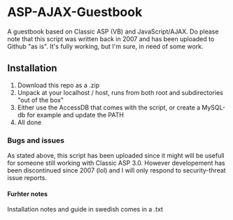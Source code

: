 ASP-AJAX-Guestbook
==================

A guestbook based on Classic ASP (VB) and JavaScript/AJAX. Do please note that this script was written back in 2007 and has been uploaded to Github "as is". It's fully working, but I'm sure, in need of some work.

## Installation

1. Download this repo as a .zip
2. Unpack at your localhost / host, runs from both root and subdirectories "out of the box"
3. Either use the AccessDB that comes with the script, or create a MySQL-db for example and update the PATH
4. All done

### Bugs and issues

As stated above, this script has been uploaded since it might will be usefull for someone still working with Classic ASP 3.0. However developement has been discontinued since 2007 (lol) and I will only respond to security-threat issue reports.

#### Furhter notes

Installation notes and guide in swedish comes in a .txt
